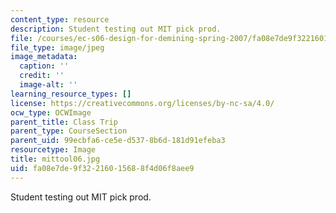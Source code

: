 ```yaml
---
content_type: resource
description: Student testing out MIT pick prod.
file: /courses/ec-s06-design-for-demining-spring-2007/fa08e7de9f32216015688f4d06f8aee9_mittool06.jpg
file_type: image/jpeg
image_metadata:
  caption: ''
  credit: ''
  image-alt: ''
learning_resource_types: []
license: https://creativecommons.org/licenses/by-nc-sa/4.0/
ocw_type: OCWImage
parent_title: Class Trip
parent_type: CourseSection
parent_uid: 99ecbfa6-ce5e-d537-8b6d-181d91efeba3
resourcetype: Image
title: mittool06.jpg
uid: fa08e7de-9f32-2160-1568-8f4d06f8aee9
---
```

Student testing out MIT pick prod.